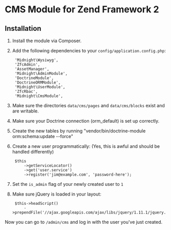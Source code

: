 CMS Module for Zend Framework 2
===============================
Installation
------------
1. Install the module via Composer.
2. Add the following dependencies to your `config/application.config.php`:

        'Midnight\Wysiwyg',
        'ZfcAdmin',
        'AssetManager',
        'Midnight\AdminModule',
        'DoctrineModule',
        'DoctrineORMModule',
        'Midnight\UserModule',
        'ZfcRbac',
        'Midnight\CmsModule',

3. Make sure the directories `data/cms/pages` and `data/cms/blocks` exist and are writable.
4. Make sure your Doctrine connection (orm_default) is set up correctly.
5. Create the new tables by running "vendor/bin/doctrine-module orm:schema:update --force"
6. Create a new user programmatically: (Yes, this is awful and should be handled differently)

        $this
            ->getServiceLocator()
            ->get('user.service')
            ->register('jim@example.com', 'password-here');

7. Set the `is_admin` flag of your newly created user to `1`
8. Make sure jQuery is loaded in your layout:

        $this->headScript()
            ->prependFile('//ajax.googleapis.com/ajax/libs/jquery/1.11.1/jquery.min.js');
        
Now you can go to `/admin/cms` and log in with the user you've just created.

